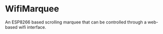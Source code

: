 # WifiMarquee
An ESP8266 based scrolling marquee that can be controlled through a web-based wifi interface.
